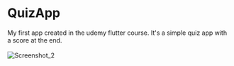 # QuizApp
My first app created in the udemy flutter course. It's a simple quiz app with a score at the end.
<br>
<br>
![Screenshot_2](https://github.com/DarkSaibot/QuizApp/assets/86971123/77f0ea1c-76c3-417d-ba37-9a2865a754b3)

